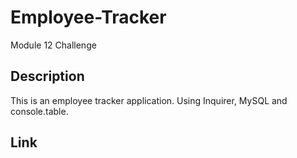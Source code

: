 # Employee-Tracker
Module 12 Challenge

## Description

This is an employee tracker application. Using Inquirer, MySQL and console.table.

## Link

